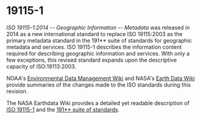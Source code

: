 # 19115-1

*ISO 19115-1:2014 -- Geographic Information -- Metadata* was released in 2014 as a new international standard to replace ISO 19115:2003 as the primary metadata standard in the 191** suite of standards for geographic metadata and services. ISO 19115-1 describes the information content required for describing geographic information and services. With only a few exceptions, this revised standard expands upon the descriptive capacity of ISO:19113:2003. 

NOAA's [Environmental Data Management Wiki](https://geo-ide.noaa.gov/wiki/index.php?title==ISO_19115-1_New_Capabilities) and NASA's [Earth Data Wiki](https://wiki.earthdata.nasa.gov/display/NASAISO/ISO+19115-1+New+Capabilities) provide summaries of the changes made to the ISO standards during this revision.

The NASA Earthdata Wiki provides a detailed yet readable description of [ISO 19115-1](https://wiki.earthdata.nasa.gov/display/NASAISO/ISO+19115-1) and the [191** suite of standards](https://wiki.earthdata.nasa.gov/display/NASAISO/ISO+191**+Metadata+Family).



